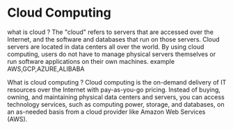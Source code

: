 Cloud Computing
=======================================
what is cloud ?
The "cloud" refers to servers that are accessed over the Internet, and the software and databases that run on those servers.
Cloud servers are located in data centers all over the world. By using cloud computing, users do not have to manage physical
servers themselves or run software applications on their own machines.
example AWS,GCP,AZURE,ALIBABA

What is cloud computing ?
Cloud computing is the on-demand delivery of IT resources over the Internet with pay-as-you-go pricing.
Instead of buying, owning, and maintaining physical data centers and servers, you can access technology
services, such as computing power, storage, and databases, on an as-needed basis from a cloud provider 
like Amazon Web Services (AWS).

